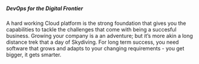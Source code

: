 ##### DevOps for the Digital Frontier


A hard working Cloud platform is the strong foundation that gives you the capabilities to
tackle the challenges that come with being a succesful business.
Growing your company is a an adventure; but it’s more akin a long distance trek that a day of Skydiving.
For long term success, you need software that grows and adapts to your changing requirements - you get
bigger, it gets smarter.

